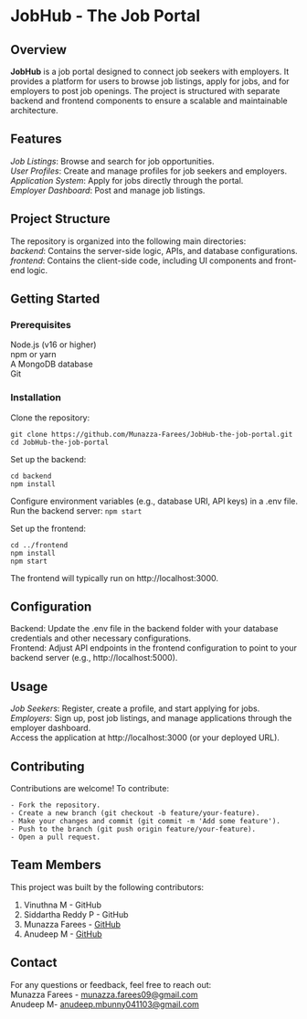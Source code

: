 # JobHub - The Job Portal


## Overview

**JobHub** is a job portal designed to connect job seekers with employers. It provides a platform for users to browse job listings, apply for jobs, and for employers to post job openings. The project is structured with separate backend and frontend components to ensure a scalable and maintainable architecture.

## Features

_Job Listings_: Browse and search for job opportunities.\
_User Profiles_: Create and manage profiles for job seekers and employers.\
_Application System_: Apply for jobs directly through the portal.\
_Employer Dashboard_: Post and manage job listings.

## Project Structure

The repository is organized into the following main directories:\
_backend_: Contains the server-side logic, APIs, and database configurations.\
_frontend_: Contains the client-side code, including UI components and front-end logic.

## Getting Started

### Prerequisites

Node.js (v16 or higher)\
npm or yarn\
A MongoDB database\
Git

### Installation

Clone the repository:
```
git clone https://github.com/Munazza-Farees/JobHub-the-job-portal.git
cd JobHub-the-job-portal
```

Set up the backend:
```
cd backend
npm install
```

Configure environment variables (e.g., database URI, API keys) in a .env file.\
Run the backend server: ```npm start```

Set up the frontend:
```
cd ../frontend
npm install
npm start
```
The frontend will typically run on http://localhost:3000.

## Configuration

Backend: Update the .env file in the backend folder with your database credentials and other necessary configurations.\
Frontend: Adjust API endpoints in the frontend configuration to point to your backend server (e.g., http://localhost:5000).

## Usage

_Job Seekers_: Register, create a profile, and start applying for jobs.\
_Employers_: Sign up, post job listings, and manage applications through the employer dashboard.\
Access the application at http://localhost:3000 (or your deployed URL).

## Contributing

Contributions are welcome! To contribute:
```
- Fork the repository.
- Create a new branch (git checkout -b feature/your-feature).
- Make your changes and commit (git commit -m 'Add some feature').
- Push to the branch (git push origin feature/your-feature).
- Open a pull request.
```

## Team Members

This project was built by the following contributors:
1. Vinuthna M - GitHub
2. Siddartha Reddy P - GitHub
3. Munazza Farees - [GitHub](https://github.com/Munazza-Farees)
4. Anudeep M - [GitHub](https://github.com/Banzero3)

## Contact

For any questions or feedback, feel free to reach out:\
Munazza Farees - munazza.farees09@gmail.com\
Anudeep M- anudeep.mbunny041103@gmail.com

